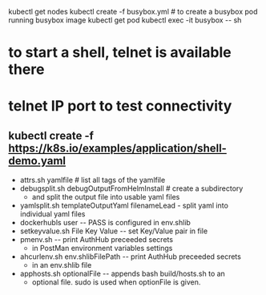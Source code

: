 kubectl get nodes
kubectl create -f busybox.yml # to create a busybox pod running busybox image
kubectl get pod
kubectl exec -it busybox -- sh
# to start a shell, telnet is available there
# telnet IP port to test connectivity
kubectl create -f https://k8s.io/examples/application/shell-demo.yaml
---
* attrs.sh yamlfile # list all tags of the yamlfile
* debugsplit.sh debugOutputFromHelmInstall # create a subdirectory
	* and split the output file into usable yaml files
* yamlsplit.sh templateOutputYaml filenameLead - split yaml into individual yaml files
* dockerhubls user -- PASS is configured in env.shlib
* setkeyvalue.sh File Key Value -- set Key/Value pair in file
* pmenv.sh -- print AuthHub preceeded secrets
	* in PostMan environment variables settings
* ahcurlenv.sh env.shlibFilePath -- print AuthHub preceeded secrets
	* in an env.shlib file
* apphosts.sh optionalFile -- appends bash build/hosts.sh to an
	* optional file. sudo is used when optionFile is given.
